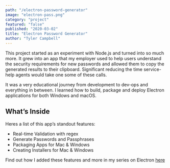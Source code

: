 ```yaml
---
path: "/electron-password-generator"
image: "electron-pass.png"
category: "project"
featured: "false"
published: "2020-03-02"
title: "Electron Password Generator"   
author: "Tyler Campbell"
---
```

This project started as an experiment with Node.js and turned into so much more. It grew into an app that my employer used to help users understand the security requirements for new passwords and allowed them to copy the generated results to their clipboard. Significant reducing the time service-help agents would take one some of these calls. 

It was a very educational journey from development to dev-ops and everything in between. I learned how to build, package and deploy Electron applications for both Windows and macOS. 

## What’s Inside
Heres a list of this app’s standout features:

* Real-time Validation with regex 
* Generate Passwords and Passphrases
* Packaging Apps for Mac & Windows
* Creating Installers for Mac & Windows

Find out how I added these features and more in my series on Electron [here](link_to_page)
